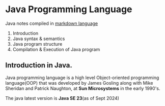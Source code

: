 # Java Programming Language
Java notes compiled in 
  [markdown language](https://www.markdownguide.org/cheat-sheet/)
1. Introduction
2. Java syntax & semantics
3. Java program structure
4. Compilation & Execution of Java program

## Introduction in Java.
Java programming language is a high level  Object-oriented programming language(OOP) that was developed by James Gosling along with Mike Sheridan and Patrick Naughton, at **Sun Microsystems** in the early 1990's.

The java latest version is **Java SE 23**(as of Sept 2024)


 
 
